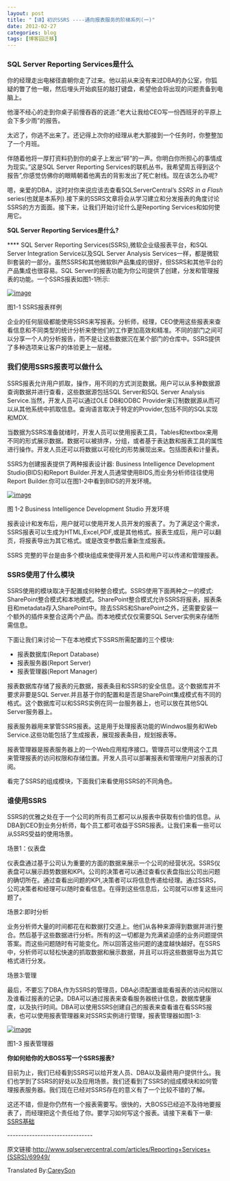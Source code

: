 ```yaml
---
layout: post
title: "【译】初识SSRS ----通向报表服务的阶梯系列(一)"
date: 2012-02-27
categories: blog
tags: [博客园迁移]
---
```


### SQL Server Reporting Services是什么

你的经理走出电梯径直朝你走了过来。他以前从来没有来过DBA的办公室，你狐疑的瞥了他一眼，然后埋头开始疯狂的敲打键盘，希望他会将出现的问题责备到电脑上。

他漫不经心的走到你桌子前慢吞吞的说道:”老大让我给CEO写一份西班牙的平原上会下多少雨”的报告。

太迟了，你逃不出来了。还记得上次你的经理从老大那接到一个任务时，你整整加了一个月班。

伴随着他将一厚打资料扔到你的桌子上发出“砰”的一声。你明白你所担心的事情成为现实。”这是SQL Server Reporting Services的联机丛书，我希望周五得到这个报告”,你感觉仿佛你的眼睛朝着他离去的背影发出了死亡射线。现在该怎么办呢?

嗯，亲爱的DBA，这时对你来说应该去查看SQLServerCentral’s _SSRS in a Flash_ series\(也就是本系列\).接下来的SSRS文章将会从学习建立和分发报表的角度讨论SSRS的方方面面。接下来，让我们开始讨论什么是Reporting Services和如何使用它。

**SQL Server Reporting Services是什么?**

**** SQL Server Reporting Services\(SSRS\),微软企业级报表平台，和SQL Server Integration Service以及SQL Server Analysis Services一样，都是微软BI套装的一部分。虽然SSRS和其他微软BI产品集成的很好，但SSRS和其他平台的产品集成也很容易。SQL Server的报表功能为你公司提供了创建，分发和管理报表的功能。一个SSRS报表如图1-1所示:

[![image](https://cdn.jsdelivr.net/gh/careyson/careyson.github.io@main/assets/images/2012-02-27-ssrs/ssrs-201202271100128261.jpg)](http://images.cnblogs.com/cnblogs_com/CareySon/201202/201202271100114423.jpg)

图1-1 SSRS报表样例

企业的任何层级都能使用SSRS来写报表。分析师，经理，CEO使用这些报表来查看信息和不同类型的统计分析来使他们的工作更加高效和精准。不同的部门之间可以分享一个人的分析报告，而不是让这些数据沉在某个部门的仓库中。SSRS提供了多种选项来让客户的体验更上一层楼。

### 我们使用SSRS报表可以做什么

SSRS报表允许用户抓取，操作，用不同的方式浏览数据。用户可以从多种数据源查询数据并进行查看，这些数据源包括SQL Server和SQL Server Analysis Service.当然，开发人员可以通过OLE DB和ODBC Provider来订制数据源从而可以从其他系统中抓取信息。查询语言取决于特定的Provider,包括不同的SQL实现和MDX.

当数据为SSRS准备就绪时，开发人员可以使用报表工具，Tables和textbox来用不同的形式展示数据。数据可以被排序，分组，或者基于表达数和报表工具的属性进行操作。开发人员还可以将数据以可视化的形势展现出来。包括图表和计量表。

SSRS为创建报表提供了两种报表设计器: Business Intelligence Development Studio\(BIDS\)和Report Builder.开发人员通常使用BIDS,而业务分析师往往使用Report Builder.你可以在图1-2中看到BIDS的开发环境。

[![image](https://cdn.jsdelivr.net/gh/careyson/careyson.github.io@main/assets/images/2012-02-27-ssrs/ssrs-201202271100137573.jpg)](http://images.cnblogs.com/cnblogs_com/CareySon/201202/201202271100139275.jpg)

图 1-2 Business Intelligence Development Studio 开发环境

报表设计和发布后，用户就可以使用开发人员开发的报表了。为了满足这个需求，SSRS报表可以生成为HTML,Excel,PDF,或是其他格式。报表生成后，用户可以翻页，将报表导出为其它格式。或是改变参数后重新生成报表。

SSRS 完整的平台是由多个模块组成来使得开发人员和用户可以传递和管理报表。

### SSRS使用了什么模块

SSRS使用的模块取决于配置成何种整合模式。SSRS使用下面两种之一的模式: SharePoint整合模式和本地模式。SharePoint整合模式允许SSRS将报表，报表条目和metadata存入SharePoint中。除去SSRS和SharePoint之外，还需要安装一个额外的插件来整合这两个产品。而本地模式仅仅需要SQL Server实例来存储所需信息。

下面让我们来讨论一下在本地模式下SSRS所需配置的三个模块:

  * 报表数据库\(Report Database\) 
  * 报表服务器\(Report Server\) 
  * 报表管理器\(Report Manager\) 



报表数据库存储了报表的元数据，报表条目和SSRS的安全信息。这个数据库并不要求非要是SQL Server.并且基于你的配置和是否是SharePoint集成模式有不同的格式。这个数据库可以和SSRS实例在同一台服务器上，也可以放在其他SQL Server服务器上。

报表服务器用来掌管SSRS报表。这是用于处理报表功能的Windwos服务和Web Service.这些功能包括了生成报表，展现报表条目，规划报表等。

报表管理器是报表服务器上的一个Web应用程序接口。管理员可以使用这个工具来管理报表的访问权限和存储位置。开发人员可以部署报表和管理用户对报表的订阅。

看完了SSRS的组成模块，下面我们来看使用SSRS的不同角色。

### 谁使用SSRS

SSRS的优雅之处在于一个公司的所有员工都可以从报表中获取有价值的信息。从DBA到CEO到业务分析师，每个员工都可收益于SSRS报表。让我们来看一些可以从SSRS受益的使用场景。

场景1：仪表盘

仪表盘通过基于公司认为重要的方面的数据来展示一个公司的经营状况。SSRS仪表盘可以展示趋势数据和KPI。公司的决策者可以通过查看仪表盘指出公司出问题的确切所在。通过查看出问题的KPI,决策者可以将信息传递给经理。通过SSRS，公司决策者和经理可以随时查看信息。在得到这些信息后，公司就可以修复这些问题了。

场景2:即时分析

业务分析师大量的时间都花在和数据打交道上。他们从各种来源得到数据并进行整合。然后基于这些数据进行分析。所有的这一切都是为充满紧迫感的业务问题提供答案。而这些问题随时有可能变化。所以回答这些问题的速度越快越好。在SSRS中，分析师可以轻松快速的抓取数据和展示数据，并且可以将这些数据导出为其它格式进行分发。

场景3:管理

最后，不要忘了DBA,作为SSRS的管理员，DBA必须配置谁能看报表的访问权限以及谁看过报表的记录。DBA可以通过报表来查看服务器统计信息，数据库健康度，以及执行时间。DBA可以使用SSRS创建自己的报表来查看谁在看SSRS报表，也可以使用报表管理器来对SSRS实例进行管理，报表管理器如图1-3:

[![image](https://cdn.jsdelivr.net/gh/careyson/careyson.github.io@main/assets/images/2012-02-27-ssrs/ssrs-20120227110016929.jpg)](http://images.cnblogs.com/cnblogs_com/CareySon/201202/201202271100146078.jpg)

图1-3 报表管理器

**你如何给你的大BOSS写一个SSRS报表?**

目前为止，我们已经看到SSRS可以给开发人员、DBA以及最终用户提供什么。我们也学到了SSRS的好处以及应用场景。我们还看到了SSRS的组成模块和如何管理报表服务器。我们现在已经对SSRS存在的意义有了一个比较不错的了解。

这还不错，但是你仍然有一个报表需要写。很快的，大BOSS已经迫不及待地要报表了，而经理把这个责任给了你。要学习如何写这个报表。请接下来看下一章: [SSRS基础](http://www.cnblogs.com/CareySon/archive/2012/02/27/2370017.html)

\-------------------------------

原文链接:<http://www.sqlservercentral.com/articles/Reporting+Services+(SSRS)/69949/>

Translated By:[CareySon](http://www.cnblogs.com/careyson)
